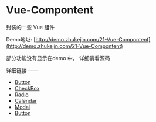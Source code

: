 # Vue-Compontent
封装的一些 Vue 组件


Demo地址: [http://demo.zhukejin.com/21-Vue-Compontent](http://demo.zhukejin.com/21-Vue-Compontent)


部分功能没有显示在demo 中， 详细请看源码

详细链接
——

- [Button](http://demo.zhukejin.com/21-Vue-Compontent/Button.html)
- [CheckBox](http://demo.zhukejin.com/21-Vue-Compontent/CheckBox.html)
- [Radio](http://demo.zhukejin.com/21-Vue-Compontent/Radio.html)
- [Calendar](http://demo.zhukejin.com/21-Vue-Compontent/Calendar.html)
- [Modal](http://demo.zhukejin.com/21-Vue-Compontent/Modal.html)
- [Button](http://demo.zhukejin.com/21-Vue-Compontent/Button.html)